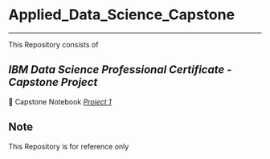 # Applied_Data_Science_Capstone

---

This Repository consists of _<h2>IBM Data Science Professional Certificate - Capstone Project</h2>_ 

:rocket: Capstone Notebook [*Project 1*](https://github.com/ayoubn/Applied_Data_Science_Capstone/blob/main/Week%201%20Project.ipynb)


## Note
This Repository is for reference only

